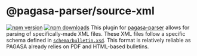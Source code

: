 # @pagasa-parser/source-xml
[![npm version](https://img.shields.io/npm/v/@pagasa-parser/source-xml.svg?style=flat-square)](https://www.npmjs.org/package/pagasa-parser)
[![npm downloads](https://img.shields.io/npm/dm/@pagasa-parser/source-xml.svg?style=flat-square)](http://npm-stat.com/charts.html?package=pagasa-parser)
This plugin for [pagasa-parser](https://github.com/ChlodAlejanro/pagasa-parser) allows for parsing of specifically-made XML files. These XML files follow a specific schema defined in [`schema/bulletin.xsd`](/schema/bulletin.xsd). This format is relatively reliable as PAGASA already relies on PDF and HTML-based bulletins.

